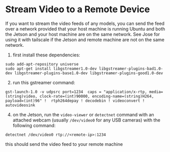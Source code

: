 # Stream Video to a Remote Device #

If you want to stream the video feeds of any models, you can send the feed over a network provided that your host machine is running Ubuntu and both the Jetson and your host machine are on the same network.
See Jose for using it with tailscale if the Jetson and remote machine are not on the same network.

1. first install these dependencies:

```
sudo add-apt-repository universe
sudo apt-get install libgstreamer1.0-dev libgstreamer-plugins-bad1.0-dev libgstreamer-plugins-base1.0-dev libgstreamer-plugins-good1.0-dev

```  

2. run this gstreamer command:

```
gst-launch-1.0 -v udpsrc port=1234  caps = "application/x-rtp, media=(string)video, clock-rate=(int)90000, encoding-name=(string)H264, payload=(int)96" !  rtph264depay ! decodebin ! videoconvert ! autovideosink

```

4. on the Jetson, run the `video-viewer` or `detectnet` command with an attached webcam (usually `/dev/video0` for any USB cameras) with the following command:

```
detectnet /dev/video0 rtp://<remote-ip>:1234
```

this should send the video feed to your remote machine